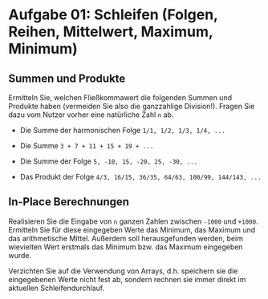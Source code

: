 # Aufgabe 01: Schleifen (Folgen, Reihen, Mittelwert, Maximum, Minimum)

## Summen und Produkte

Ermitteln Sie, welchen Fließkommawert die folgenden Summen und Produkte haben (vermeiden Sie also die ganzzahlige Division!). Fragen Sie dazu vom Nutzer vorher eine natürliche Zahl `n` ab. 

- Die Summe der harmonischen Folge `1/1, 1/2, 1/3, 1/4, ...`

- Die Summe `3 + 7 + 11 + 15 + 19 + ...`

- Die Summe der Folge `5, -10, 15, -20, 25, -30, ...`

- Das Produkt der Folge `4/3, 16/15, 36/35, 64/63, 100/99, 144/143, ...`


## In-Place Berechnungen

Realisieren Sie die Eingabe von `n` ganzen Zahlen zwischen `-1000` und `+1000`. Ermitteln Sie für diese eingegeben Werte das Minimum, das Maximum und das arithmetische Mittel. Außerdem soll herausgefunden werden, beim wievielten Wert erstmals das Minimum bzw. das Maximum eingegeben wurde.

Verzichten Sie auf die Verwendung von Arrays, d.h. speichern sie die eingegebenen Werte nicht fest ab, sondern rechnen sie immer direkt im aktuellen Schleifendurchlauf.
